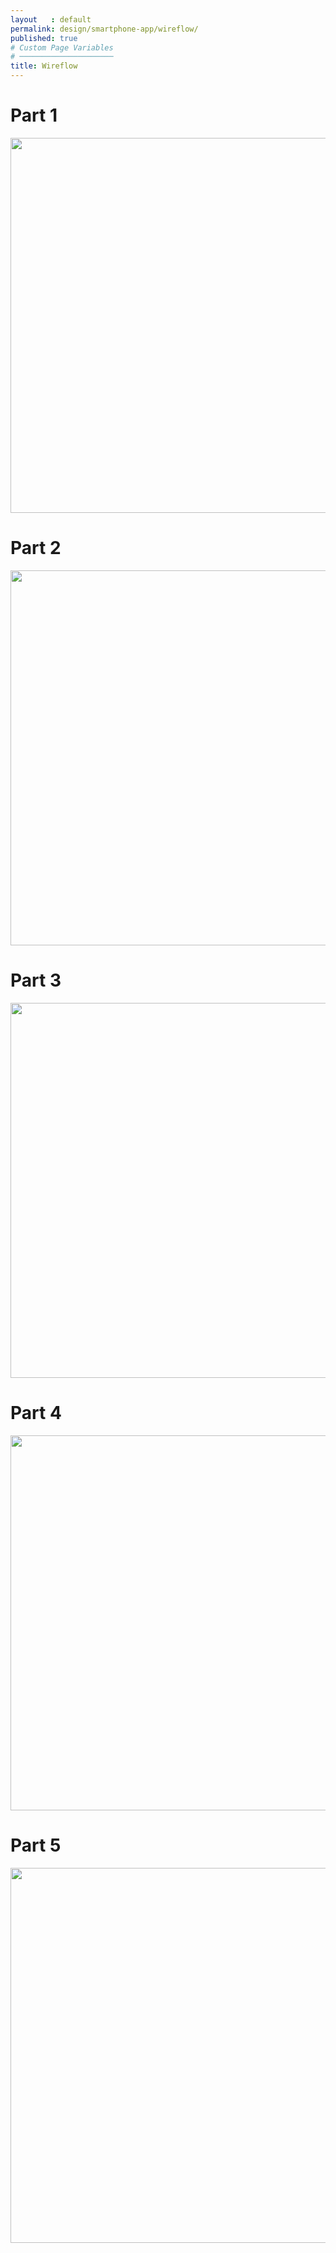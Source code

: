 ```yaml
---
layout   : default
permalink: design/smartphone-app/wireflow/
published: true
# Custom Page Variables
# ─────────────────────
title: Wireflow
---
```


<h1>Part 1</h1>


<img src= "../../assets/Images/SM_wire1.png" width="600"> 

<h1>Part 2</h1>


<img src= "../../assets/Images/SM_wire2.png" width="600"> 

<h1>Part 3</h1>


<img src= "../../assets/Images/SM_wire3.png" width="600">

<h1>Part 4</h1>


<img src= "../../assets/Images/SM_wire4.png" width="600"> 

<h1>Part 5</h1>


<img src= "../../assets/Images/SM_wire5.png" width="600"> 


